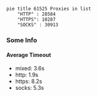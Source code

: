 
```mermaid
pie title 61525 Proxies in list
    "HTTP" : 28584
    "HTTPS": 10287
    "SOCKS" : 30913
```

### Some Info
#### Average Timeout

- mixed: 3.6s
- http: 1.9s
- https: 8.2s
- socks: 5.3s